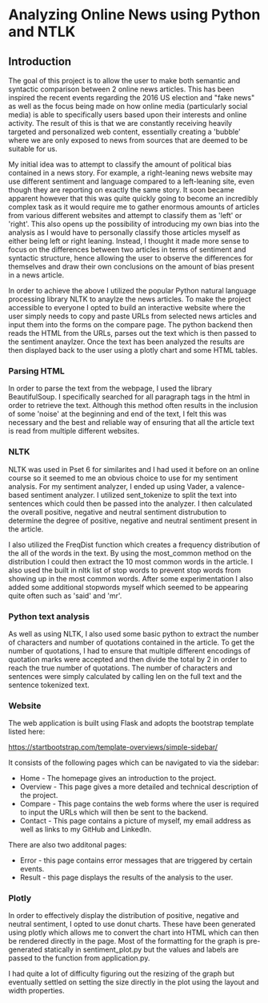 # Analyzing Online News using Python and NTLK

## Introduction

The goal of this project is to allow the user to make both semantic and syntactic comparison between 2 online news articles.
This has been inspired the recent events regarding the 2016 US election and "fake news" as well as the focus being made on
how online media (particularly social media) is able to specifically users based upon their interests and online activity.
The result of this is that we are constantly receiving heavily targeted and personalized web content, essentially creating a 'bubble'
where we are only exposed to news from sources that are deemed to be suitable for us.

My initial idea was to attempt to classify the amount of political bias contained in a news story. For
example, a right-leaning news website may use different sentiment and language compared to a left-leaning site,
even though they are reporting on exactly the same story. It soon became apparent however that this
was quite quickly going to become an incredibly complex task as it would require me to gather enormous amounts of articles
from various different websites and attempt to classify them as 'left' or 'right'. This also opens up the possibility of
introducing my own bias into the analysis as I would have to personally classify those articles myself as either being left
or right leaning. Instead, I thought it made more sense to focus on the differences between two articles in terms of sentiment
and syntactic structure, hence allowing the user to observe the differences for themselves and draw their own conclusions on the
amount of bias present in a news article.

In order to achieve the above I utilized the popular Python natural language processing library NLTK to
anaylze the news articles. To make the project accessible to everyone I opted to build an interactive
website where the user simply needs to copy and paste URLs from selected news articles and input them
into the forms on the compare page. The python backend then reads the HTML from the URLs, parses out
the text which is then passed to the sentiment anaylzer. Once the text has been analyzed the results
are then displayed back to the user using a plotly chart and some HTML tables.

### Parsing HTML

In order to parse the text from the webpage, I used the library BeautifulSoup. I specifically searched for all
paragraph tags in the html in order to retrieve the text. Although this method often results in the inclusion
of some 'noise' at the beginning and end of the text, I felt this was necessary and the best and reliable
way of ensuring that all the article text is read from multiple different websites.

### NLTK

NLTK was used in Pset 6 for similarites and I had used it before on an online course so it seemed to me an
obvious choice to use for my sentiment analysis. For my sentiment analyzer, I ended up using Vader, a valence-based
sentiment analyzer. I utilized sent_tokenize to split the text into sentences which could then be passed into the
analyzer. I then calculated the overall positive, negative and neutral sentiment distrubution to determine the degree
of positive, negative and neutral sentiment present in the article.

I also utilized the FreqDist function which creates a frequency distribution of the all of the words in the text. By using
the most_common method on the distribution I could then extract the 10 most common words in the article. I also used
the built in nltk list of stop words to prevent stop words from showing up in the most common words. After some experimentation
I also added some additional stopwords myself which seemed to be appearing quite often such as 'said' and 'mr'.


### Python text analysis

As well as using NLTK, I also used some basic python to extract the number of characters and number of
quotations contained in the article. To get the number of quotations, I had to ensure that multiple
different encodings of quotation marks were accepted and then divide the total by 2 in order to reach
the true number of quotations. The number of characters and sentences were simply calculated by calling
len on the full text and the sentence tokenized text.

### Website

The web application is built using Flask and adopts the bootstrap template listed here:

https://startbootstrap.com/template-overviews/simple-sidebar/

It consists of the following pages which can be navigated to via the sidebar:

* Home - The homepage gives an introduction to the project.
* Overview - This page gives a more detailed and technical description of the project.
* Compare - This page contains the web forms where the user is required to input the URLs which will then be sent to the backend.
* Contact - This page contains a picture of myself, my email address as well as links to my GitHub and LinkedIn.

There are also two additonal pages:

* Error - this page contains error messages that are triggered by certain events.
* Result - this page displays the results of the analysis to the user.

### Plotly

In order to effectively display the distribution of positive, negative and neutral sentiment, I opted to
use donut charts. These have been generated using plotly which allows me to convert the chart into HTML
which can then be rendered directly in the page. Most of the formatting for the graph is pre-generated
statically in sentiment_plot.py but the values and labels are passed to the function from application.py.

I had quite a lot of difficulty figuring out the resizing of the graph but eventually settled on setting the
size directly in the plot using the layout and width properties.